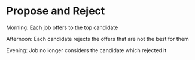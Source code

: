 # Propose and Reject

Morning: Each job offers to the top candidate

Afternoon: Each candidate rejects the offers that are not the best for them

Evening: Job no longer considers the candidate which rejected it